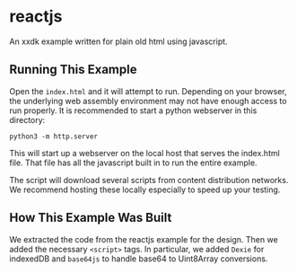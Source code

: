 # reactjs

An xxdk example written for plain old html using javascript.

## Running This Example

Open the `index.html` and it will attempt to run. Depending on your
browser, the underlying web assembly environment may not have enough
access to run properly. It is recommended to start a python webserver
in this directory:

```
python3 -m http.server
```

This will start up a webserver on the local host that serves the
index.html file. That file has all the javascript built in to run the
entire example.

The script will download several scripts from content distribution
networks. We recommend hosting these locally especially to speed up
your testing.

## How This Example Was Built

We extracted the code from the reactjs example for the design. Then we
added the necessary `<script>` tags. In particular, we added `Dexie`
for indexedDB and `base64js` to handle base64 to Uint8Array
conversions.
